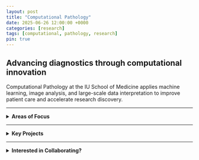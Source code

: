 ```yaml
---
layout: post
title: "Computational Pathology"
date: 2025-06-26 12:00:00 +0000
categories: [research]
tags: [computational, pathology, research]
pin: true 
---
```


## Advancing diagnostics through computational innovation

Computational Pathology at the IU School of Medicine applies machine learning, image analysis, and large-scale data interpretation to improve patient care and accelerate research discovery.

---

<details>
  <summary><strong>Areas of Focus</strong></summary>

  - **AI in Histopathology**: Using deep learning for cancer detection and grading.  
  - **Big Data Analytics**: Integrating clinical and molecular data for precision diagnostics.  
  - **Collaborative Platforms**: Developing tools for research data sharing across institutions.

</details>

---

<details>
  <summary><strong>Key Projects</strong></summary>

  - _Predictive Modeling of Prostate Cancer Outcomes_  
  - _AI-driven Diagnostic Tools for Renal Pathology_  
  - _Digital Slide Repositories for Education and Research_

</details>

---

<details>
  <summary><strong>Interested in Collaborating?</strong></summary>

  We welcome researchers, clinicians, and industry partners.  
  👉 [Contact Us](mailto:your-email@iu.edu)

</details>